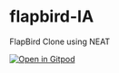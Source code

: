 # flapbird-IA
FlapBird Clone using NEAT 

[![Open in Gitpod](https://gitpod.io/button/open-in-gitpod.svg)](https://gitpod.io/#https://github.com/wilsantosdev/flapbird-IA)